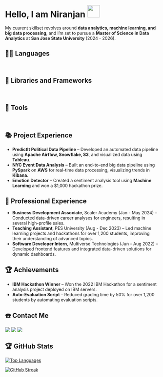 # Hello, I am Niranjan <img src="https://raw.githubusercontent.com/iampavangandhi/iampavangandhi/master/gifs/Hi.gif" height="40px" width="40px">

My cuurent skillset revolves around **data analytics, machine learning, and big data processing**, and I’m set to pursue a **Master of Science in Data Analytics** at **San Jose State University** (2024 - 2026).

## 👨‍💻 Languages
<a href=""><img alt="" src="https://img.shields.io/badge/Python-3776AB?style=for-the-badge&logo=python&logoColor=white" /></a>
<a href=""><img alt="" src="https://img.shields.io/badge/SQL-4479A1?style=for-the-badge&logo=postgresql&logoColor=white" /></a>
<a href=""><img alt="" src="https://img.shields.io/badge/HTML5-E34F26?style=for-the-badge&logo=html5&logoColor=white" /></a>
<a href=""><img alt="" src="https://img.shields.io/badge/CSS3-1572B6?style=for-the-badge&logo=css3&logoColor=white" /></a>

## 🧰 Libraries and Frameworks
<a href=""><img alt="" src="https://img.shields.io/badge/Apache_Spark-E25A1C?style=for-the-badge&logo=apache-spark&logoColor=white" /></a>
<a href=""><img alt="" src="https://img.shields.io/badge/Apache_Airflow-017CEE?style=for-the-badge&logo=apache-airflow&logoColor=white" /></a>
<a href=""><img alt="" src="https://img.shields.io/badge/Pandas-150458?style=for-the-badge&logo=pandas&logoColor=white" /></a>
<a href=""><img alt="" src="https://img.shields.io/badge/Matplotlib-11557C?style=for-the-badge&logo=python&logoColor=white" /></a>

## 🔧 Tools
<a href=""><img alt="" src="https://img.shields.io/badge/Tableau-E97627?style=for-the-badge&logo=tableau&logoColor=white" /></a>
<a href=""><img alt="" src="https://img.shields.io/badge/PostgreSQL-336791?style=for-the-badge&logo=postgresql&logoColor=white" /></a>
<a href=""><img alt="" src="https://img.shields.io/badge/Snowflake-29B5E8?style=for-the-badge&logo=snowflake&logoColor=white" /></a>
<a href=""><img alt="" src="https://img.shields.io/badge/Looker-4285F4?style=for-the-badge&logo=looker&logoColor=white" /></a>

## 📚 Project Experience
- **PredictIt Political Data Pipeline** – Developed an automated data pipeline using **Apache Airflow, Snowflake, S3**, and visualized data using **Tableau**.
- **NYC Event Data Analysis** – Built an end-to-end big data pipeline using **PySpark** on **AWS** for real-time data processing, visualizing trends in **Kibana**.
- **Emotion Detector** – Created a sentiment analysis tool using **Machine Learning** and won a $1,000 hackathon prize.

## 🏢 Professional Experience
- **Business Development Associate**, Scaler Academy (Jan - May 2024) – Conducted data-driven career analyses for engineers, resulting in several high-profile sales.
- **Teaching Assistant**, PES University (Aug - Dec 2023) – Led machine learning projects and hackathons for over 1,200 students, improving their understanding of advanced topics.
- **Software Developer Intern**, Multiverse Technologies (Jun - Aug 2022) – Developed frontend features and integrated data-driven solutions for dynamic dashboards.

## 🏆 Achievements
- **IBM Hackathon Winner** – Won the 2022 IBM Hackathon for a sentiment analysis project deployed on IBM servers.
- **Auto-Evaluation Script** – Reduced grading time by 50% for over 1,200 students by automating evaluation scripts.

## ☎️ Contact Me
<a href = "https://www.instagram.com/niranjanrao07/" ><img src="https://img.shields.io/badge/Instagram-E4405F?style=for-the-badge&logo=instagram&logoColor=white"/></a>
<a href = "https://www.linkedin.com/in/niranjan-rao-cali/" ><img src="https://img.shields.io/badge/LinkedIn-0077B5?style=for-the-badge&logo=linkedin&logoColor=white"/></a>
<a href = "https://wa.me/7795480136" ><img src="https://img.shields.io/badge/WhatsApp-25D366?style=for-the-badge&logo=whatsapp&logoColor=white" /></a>

## 🏆 GitHub Stats 
[![Top Languages](https://github-readme-stats.vercel.app/api/top-langs/?username=NiranjanRao07&layout=compact&show_icons=true&theme=tokyonight)](https://github.com/DenverCoder1/github-readme-streak-stats)

[![GitHub Streak](https://github-readme-streak-stats.herokuapp.com/?user=NiranjanRao07&theme=tokyonight)](https://git.io/streak-stats)
